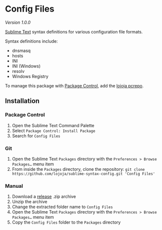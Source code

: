 Config Files
============

*Version 1.0.0*

[Sublime Text](https://www.sublimetext.com) syntax definitions for various configuration file formats.

Syntax definitions include:

* dnsmasq
* hosts
* INI
* INI (Windows)
* resolv
* Windows Registry

To manage this package with [Package Control](https://packagecontrol.io), add the [lojoja pcrepo](https://github.com/lojoja/sublime-pcrepo).


Installation
------------
### Package Control
1. Open the Sublime Text Command Palette
2. Select `Package Control: Install Package`
3. Search for `Config Files`


### Git
1. Open the Sublime Text `Packages` directory with the `Preferences > Browse Packages…` menu item
2. From inside the `Packages` directory, clone the repository:
`git clone https://github.com/lojoja/sublime-syntax-config.git 'Config Files'`


### Manual
1. Download a [release](https://github.com/lojoja/sublime-syntax-config/releases) .zip archive
2. Unzip the archive
3. Change the extracted folder name to `Config Files`
4. Open the Sublime Text `Packages` directory with the `Preferences > Browse Packages…` menu item
5. Copy the `Config Files` folder to the `Packages` directory
